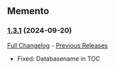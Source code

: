 ## Memento
### [1.3.1](https://github.com/diomsg-code/Memento/tree/1.3.1) (2024-09-20)
[Full Changelog](https://github.com/diomsg-code/Memento/compare/1.3.0...1.3.1) - [Previous Releases](https://github.com/diomsg-code/Memento/releases)

- Fixed: Databasename in TOC
